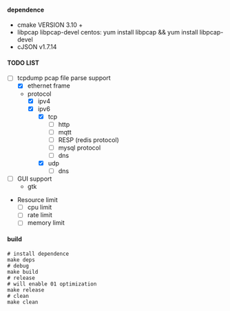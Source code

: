 #### dependence
- cmake VERSION 3.10 +
- libpcap libpcap-devel  centos: yum install libpcap && yum install libpcap-devel
- cJSON v1.7.14


#### TODO LIST
- [ ] tcpdump pcap file parse support
  - [x] ethernet frame
  - protocol
    - [x] ipv4
    - [x] ipv6
      - [x] tcp
        - [ ] http
        - [ ] mqtt
        - [ ] RESP (redis protocol)
        - [ ] mysql protocol
        - [ ] dns
      - [x] udp
        - [ ] dns
- [ ] GUI support 
  - gtk
- Resource limit
  - [ ] cpu limit
  - [ ] rate limit
  - [ ] memory limit

#### build
```shell
# install dependence
make deps
# debug
make build
# release
# will enable 01 optimization
make release
# clean
make clean
```